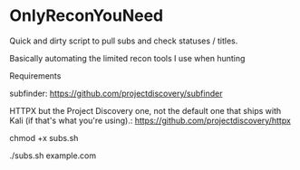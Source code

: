 # OnlyReconYouNeed

Quick and dirty script to pull subs and check statuses / titles.

Basically automating the limited recon tools I use when hunting

Requirements

subfinder:
https://github.com/projectdiscovery/subfinder

HTTPX but the Project Discovery one, not the default one that ships with Kali (if that's what you're using).:
https://github.com/projectdiscovery/httpx

chmod +x subs.sh

./subs.sh example.com

